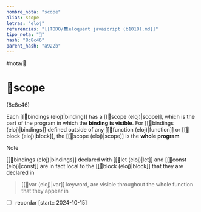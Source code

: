 ```yaml
---
nombre_nota: "scope"
alias: scope
letras: "eloj"
referencias: "[[TODO/🏛️eloquent javascript (b1018).md]]"
tipo_nota: "📑"
hash: "8c8c46"
parent_hash: "a922b"
---
```


#nota/📑

# 📑scope
<div class="hash">(8c8c46)</div>


Each [[📑bindings (eloj)|binding]] has a [[📑scope (eloj)|scope]], which is the part of the program in which the __binding is visible__. For [[📑bindings (eloj)|bindings]] defined outside of any [[📑function (eloj)|function]] or [[📑block (eloj)|block]], the [[📑scope (eloj)|scope]] is the __whole program__


> [!NOTE] 
[[📑bindings (eloj)|bindings]] declared with [[📑let (eloj)|let]] and [[📑const (eloj)|const]] are in fact local to the [[📑block (eloj)|block]] that they are declared in
>[[📑var (eloj)|var]] keyword, are visible throughout the whole function that they appear in

- [ ] recordar  [start:: 2024-10-15]

